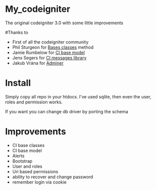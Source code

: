 # My_codeigniter
The original codeigniter 3.0 with some little improvements

#Thanks to
- First of all the codeigniter community
- Phil Sturgeon for <a href="https://philsturgeon.uk/blog/2010/02/CodeIgniter-Base-Classes-Keeping-it-DRY/">Bases classes</a> method
- Jamie Rumbelow for <a href="http://github.com/jamierumbelow/codeigniter-base-model">CI base model</a>
- Jens Segers for <a href="https://github.com/jenssegers/codeigniter-message-library">CI messages library</a>
- Jakub Vrána for <a href="http://www.adminer.org/">Adminer</a>

# Install
Simply copy all repo in your htdocs. I've used sqlite, then even the user, roles and permission works.

If you want you can change db driver by porting the schema

# Improvements
- CI base classes
- CI base model
- Alerts
- Bootstrap
- User and roles
- Uri based permissions
- ability to recover and change password
- remember login via cookie
